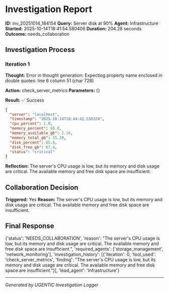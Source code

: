 # Investigation Report

**ID:** inv_20251014_184154
**Query:** Server disk at 90%
**Agent:** Infrastructure
**Started:** 2025-10-14T18:41:54.580406
**Duration:** 204.28 seconds
**Outcome:** needs_collaboration

## Investigation Process

### Iteration 1

**Thought:** Error in thought generation: Expecting property name enclosed in double quotes: line 6 column 51 (char 728)

**Action:** check_server_metrics
**Parameters:** {}

**Result:** ✅ Success
```json
{
  "server": "localhost",
  "timestamp": "2025-10-14T18:44:42.550324",
  "cpu_percent": 1.8,
  "memory_percent": 86.0,
  "memory_available_gb": 2.16,
  "memory_total_gb": 15.39,
  "disk_percent": 85.8,
  "disk_free_gb": 67.4,
  "status": "critical"
}
```

**Reflection:** The server's CPU usage is low, but its memory and disk usage are critical. The available memory and free disk space are insufficient.

## Collaboration Decision

**Triggered:** Yes
**Reason:** The server's CPU usage is low, but its memory and disk usage are critical. The available memory and free disk space are insufficient.

## Final Response

{'status': 'NEEDS_COLLABORATION', 'reason': "The server's CPU usage is low, but its memory and disk usage are critical. The available memory and free disk space are insufficient.", 'required_agents': ['storage_management', 'network_monitoring'], 'investigation_history': [{'iteration': 0, 'tool_used': 'check_server_metrics', 'finding': "The server's CPU usage is low, but its memory and disk usage are critical. The available memory and free disk space are insufficient."}], 'lead_agent': 'Infrastructure'}

---
*Generated by UGENTIC Investigation Logger*
